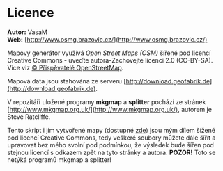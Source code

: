 # Licence
**Autor:** VasaM  
**Web:** [http://www.osmg.brazovic.cz/](http://www.osmg.brazovic.cz/)  


Mapový generátor využívá *Open Street Maps (OSM)* šířené pod licencí Creative Commons - uveďte autora-Zachovejte licenci 2.0 (CC-BY-SA). Více viz [© Přispěvatelé OpenStreetMap](https://www.openstreetmap.org/copyright).

Mapová data jsou stahována ze serveru [http://download.geofabrik.de](http://download.geofabrik.de).

V repozitáři uložené programy **mkgmap** a **splitter** pochází ze stránek [http://www.mkgmap.org.uk/](http://www.mkgmap.org.uk/), autorem je Steve Ratcliffe.

Tento skript i jím vytvořené mapy (dostupné [zde](#)) jsou mým dílem šížené pod licencí Creative Commons, tedy veškeré soubory můžete dále šířít a upravovat bez mého svolní pod podmínkou, že výsledek bude šířen pod stejnou licencí s odkazem zpět na tyto stránky a autora. **POZOR!** Toto se netýká programů mkgmap a splitter!
